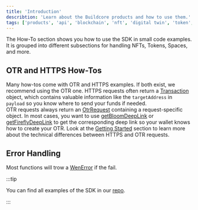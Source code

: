 ```yaml
---
title: 'Introduction'
describtion: 'Learn about the Buildcore products and how to use them.'
tags: ['products', 'api', 'blockchain', 'nft', 'digital twin', 'token', 'staking', 'trading', 'launchpad', 'staking', 'reputation', 'member', 'project', 'proposal', 'stake reward', 'token distribution', 'dao management']
---
```


The How-To section shows you how to use the SDK in small code examples. It is grouped into different subsections for handling NFTs, Tokens, Spaces, and more.

## OTR and HTTPS How-Tos

Many how-tos come with OTR and HTTPS examples. If both exist, we recommend using the OTR one.
HTTPS requests often return a [Transaction](../reference-api/interfaces/Transaction.md) object, which contains valuable information like the `targetAddress` in `payload` so you know where to send your funds if needed.  
OTR requests always return an [OtrRequest](../reference-api/classes/DatasetClassOtr.OtrRequest.md) containing a request-specific object. In most cases, you want to use [getBloomDeepLink](../reference-api/classes/DatasetClassOtr.OtrRequest.md#getbloomdeeplink) or [getFireflyDeepLink](../reference-api/classes/DatasetClassOtr.OtrRequest.md#getfireflydeeplink) to get the corresponding deep link so your wallet knows how to create your OTR.
Look at the [Getting Started](../getting-started.mdx) section to learn more about the technical differences between HTTPS and OTR requests.

## Error Handling

Most functions will trow a [WenError](../reference-api/modules.md#wenerror) if the fail.

:::tip

You can find all examples of the SDK in our [repo](https://github.com/build-5/core/tree/master/packages/sdk/examples).

:::
